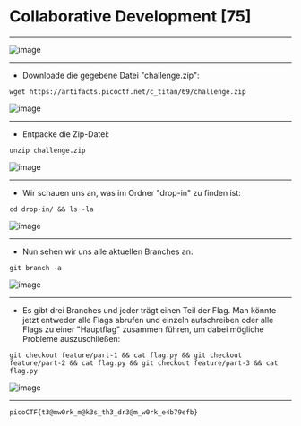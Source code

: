 # Collaborative Development [75]
---
![image](https://github.com/HAW-THL/Write-ups/assets/90260119/0f177702-3439-498a-aa97-34959104ccbc)

---

- Downloade die gegebene Datei "challenge.zip":
```shell
wget https://artifacts.picoctf.net/c_titan/69/challenge.zip
```

![image](https://github.com/HAW-THL/Write-ups/assets/90260119/96cd13b4-4106-4c79-a049-a3e16dbf132d)

---

- Entpacke die Zip-Datei:
```shell
unzip challenge.zip
```

![image](https://github.com/HAW-THL/Write-ups/assets/90260119/4775ce17-8593-4d29-8290-6aea75378aa5)

---

- Wir schauen uns an, was im Ordner "drop-in" zu finden ist:
```shell
cd drop-in/ && ls -la
```

![image](https://github.com/HAW-THL/Write-ups/assets/90260119/76a63dcc-059b-4f86-9ac9-f72c5b359406)

---

- Nun sehen wir uns alle aktuellen Branches an:
```shell
git branch -a
```

![image](https://github.com/HAW-THL/Write-ups/assets/90260119/5f66f754-74b9-4f87-a2a9-3a2de41cd9a0)

---

- Es gibt drei Branches und jeder trägt einen Teil der Flag. Man könnte jetzt entweder alle Flags abrufen und einzeln aufschreiben oder alle Flags zu einer "Hauptflag" zusammen führen, um dabei mögliche Probleme auszuschließen:
```shell
git checkout feature/part-1 && cat flag.py && git checkout feature/part-2 && cat flag.py && git checkout feature/part-3 && cat flag.py
```

![image](https://github.com/HAW-THL/Write-ups/assets/90260119/b41bb399-1005-496a-9c60-9b0bdd02172c)

---

```shell
picoCTF{t3@mw0rk_m@k3s_th3_dr3@m_w0rk_e4b79efb}
```
